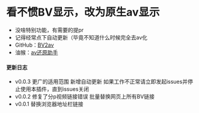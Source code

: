 # 看不惯BV显示，改为原生av显示
- 没啥特别功能，有需要的提pr
- 记得经常点下自动更新（毕竟不知道什么时候完全去av化
- GitHub：[BV2av](https://github.com/zzy0302/bv2av)
- 油猴：[av还原助手](https://greasyfork.org/en/scripts/398640)

#### 更新日志
- v0.0.3
  更广的适用范围
  新增自动更新
  如果工作不正常请立即发起issues并停止使用本插件，直到issues关闭
- v0.0.2
  修复了分p视频链接错误
  批量替换网页上所有BV链接
- v0.0.1
  替换浏览器地址栏链接
